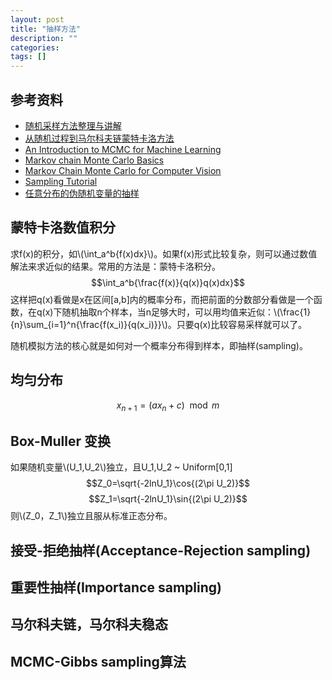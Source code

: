 ```yaml
---
layout: post
title: "抽样方法"
description: ""
categories:
tags: []
---
```


<script type="text/javascript" src="http://cdn.mathjax.org/mathjax/latest/MathJax.js?config=default"></script>

## 参考资料
- [随机采样方法整理与讲解](http://www.cnblogs.com/xbinworld/p/4266146.html)
- [从随机过程到马尔科夫链蒙特卡洛方法](http://www.cnblogs.com/daniel-D/p/3388724.html)
- [An Introduction to MCMC for Machine Learning](http://www.cs.ubc.ca/~arnaud/andrieu_defreitas_doucet_jordan_intromontecarlomachinelearning.pdf)
- [Markov chain Monte Carlo Basics](http://vcla.stat.ucla.edu/old/MCMC/MCMC_tutorial/Lect2_Basic_MCMC.pdf)
- [Markov Chain Monte Carlo for Computer Vision ](http://vcla.stat.ucla.edu/old/MCMC/MCMC_tutorial.htm)
- [Sampling Tutorial](http://www-scf.usc.edu/~mohammab/sampling.pdf)
- [任意分布的伪随机变量的抽样](http://www.bb.ustc.edu.cn/jpkc/xiaoji/jswl/skja/chapter2-3a.pdf)


## 蒙特卡洛数值积分

求f(x)的积分，如\\(\int_a^b{f(x)dx}\\)。如果f(x)形式比较复杂，则可以通过数值解法来求近似的结果。常用的方法是：蒙特卡洛积分。
$$\int_a^b{\frac{f(x)}{q(x)}q(x)dx}$$
这样把q(x)看做是x在区间[a,b]内的概率分布，而把前面的分数部分看做是一个函数，在q(x)下随机抽取n个样本，当n足够大时，可以用均值来近似：\\(\frac{1}{n}\sum_{i=1}^n{\frac{f(x_i)}{q(x_i)}}\\)。只要q(x)比较容易采样就可以了。

随机模拟方法的核心就是如何对一个概率分布得到样本，即抽样(sampling)。

## 均匀分布
$$x_{n+1}=(ax_n+c)\mod m$$

## Box-Muller 变换
如果随机变量\\(U_1,U_2\\)独立，且U_1,U_2 ~ Uniform[0,1]
$$Z_0=\sqrt{-2lnU_1}\cos{(2\pi U_2)}$$
$$Z_1=\sqrt{-2lnU_1}\sin{(2\pi U_2)}$$
则\\(Z_0，Z_1\\)独立且服从标准正态分布。

## 接受-拒绝抽样(Acceptance-Rejection sampling)

## 重要性抽样(Importance sampling)

## 马尔科夫链，马尔科夫稳态

## MCMC-Gibbs sampling算法





